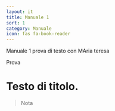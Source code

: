 ```yaml
---
layout: it
title: Manuale 1
sort: 1
category: Manuale
icon: fas fa-book-reader
---
```

<p class="message">
   Manuale 1 prova di testo con MAria teresa
</p>

Prova
# Testo di titolo.
> Nota